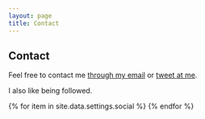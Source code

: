 ```yaml
---
layout: page
title: Contact
---
```

<section>
  <h1>Contact</h1>
  <p>Feel free to contact me <a href="mailto:l.nguyen.paul@gmail.com" target="_blank">through my email</a> or <a href="https://twitter.com/intent/tweet?text=%40paululele" target="_blank">tweet at me</a>.</p>
  <p>I also like being followed.</p>
  <div class="social-media">
      <nav>
        {% for item in site.data.settings.social %}
          <a href="{{ item.link }}" target="_blank"><i class="fa fa-{{ item.icon }}" aria-hidden="true"></i></a>
        {% endfor %}
      </nav>
  </div>
</section>
